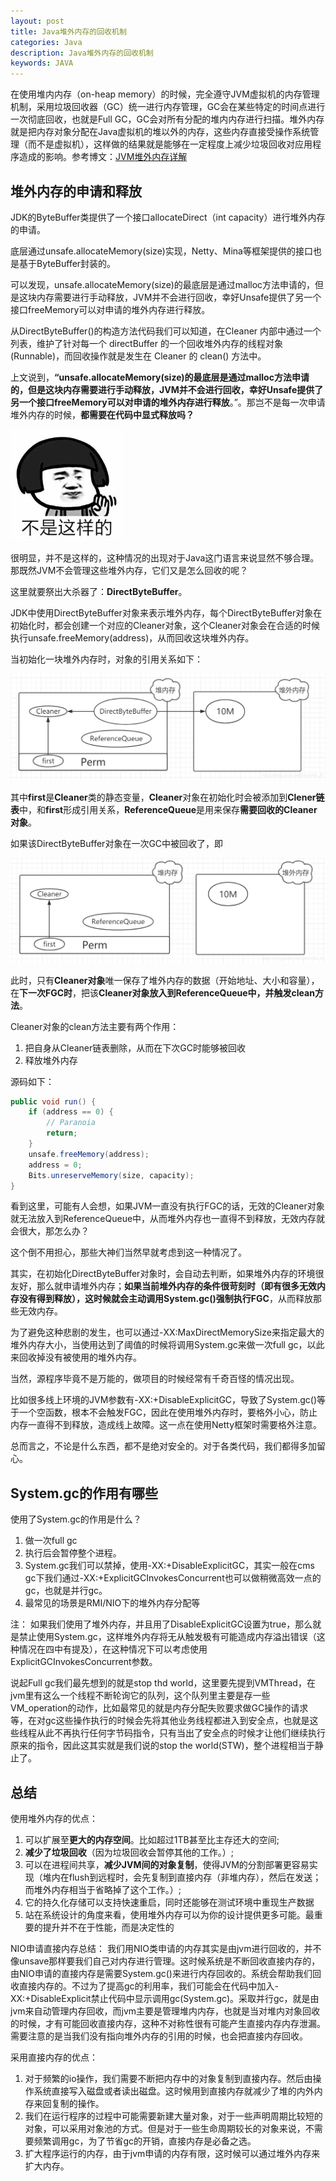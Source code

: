 ```yaml
---
layout: post
title: Java堆外内存的回收机制
categories: Java
description: Java堆外内存的回收机制
keywords: JAVA
---
```

在使用堆内内存（on-heap memory）的时候，完全遵守JVM虚拟机的内存管理机制，采用垃圾回收器（GC）统一进行内存管理，GC会在某些特定的时间点进行一次彻底回收，也就是Full GC，GC会对所有分配的堆内内存进行扫描。堆外内存就是把内存对象分配在Java虚拟机的堆以外的内存，这些内存直接受操作系统管理（而不是虚拟机），这样做的结果就是能够在一定程度上减少垃圾回收对应用程序造成的影响。参考博文：[JVM堆外内存详解](https://blog.csdn.net/Searchin_R/article/details/84570021)

## 堆外内存的申请和释放

JDK的ByteBuffer类提供了一个接口allocateDirect（int capacity）进行堆外内存的申请。

底层通过unsafe.allocateMemory(size)实现，Netty、Mina等框架提供的接口也是基于ByteBuffer封装的。

可以发现，unsafe.allocateMemory(size)的最底层是通过malloc方法申请的，但是这块内存需要进行手动释放，JVM并不会进行回收，幸好Unsafe提供了另一个接口freeMemory可以对申请的堆外内存进行释放。

从DirectByteBuffer()的构造方法代码我们可以知道，在Cleaner 内部中通过一个列表，维护了针对每一个 directBuffer 的一个回收堆外内存的线程对象(Runnable)，而回收操作就是发生在 Cleaner 的 clean() 方法中。

上文说到，**“unsafe.allocateMemory(size)的最底层是通过malloc方法申请的，但是这块内存需要进行手动释放，JVM并不会进行回收，幸好Unsafe提供了另一个接口freeMemory可以对申请的堆外内存进行释放**。”。那岂不是每一次申请堆外内存的时候，**都需要在代码中显式释放吗？**

![no](/images/posts/java/no.PNG)

很明显，并不是这样的，这种情况的出现对于Java这门语言来说显然不够合理。那既然JVM不会管理这些堆外内存，它们又是怎么回收的呢？ 

这里就要祭出大杀器了：**DirectByteBuffer**。

JDK中使用DirectByteBuffer对象来表示堆外内存，每个DirectByteBuffer对象在初始化时，都会创建一个对应的Cleaner对象，这个Cleaner对象会在合适的时候执行unsafe.freeMemory(address)，从而回收这块堆外内存。

当初始化一块堆外内存时，对象的引用关系如下：

![directByteBuffer1](/images/posts/java/directByteBuffer1.png)

其中**first**是**Cleaner**类的静态变量，**Cleaner**对象在初始化时会被添加到**Clener链表**中，和**first**形成引用关系，**ReferenceQueue**是用来保存**需要回收的Cleaner对象**。

如果该DirectByteBuffer对象在一次GC中被回收了，即

![directByteBuffer2](/images/posts/java/directByteBuffer2.png)

此时，只有**Cleaner对象**唯一保存了堆外内存的数据（开始地址、大小和容量），在**下一次FGC时**，把该**Cleaner对象放入到ReferenceQueue中，并触发clean方法**。

Cleaner对象的clean方法主要有两个作用：
1. 把自身从Cleaner链表删除，从而在下次GC时能够被回收
2. 释放堆外内存

源码如下：

``` java
public void run() {
    if (address == 0) {
        // Paranoia
        return;
    }
    unsafe.freeMemory(address);
    address = 0;
    Bits.unreserveMemory(size, capacity);
}
```

看到这里，可能有人会想，如果JVM一直没有执行FGC的话，无效的Cleaner对象就无法放入到ReferenceQueue中，从而堆外内存也一直得不到释放，无效内存就会很大，那怎么办？ 

这个倒不用担心，那些大神们当然早就考虑到这一种情况了。

其实，在初始化DirectByteBuffer对象时，会自动去判断，如果堆外内存的环境很友好，那么就申请堆外内存；**如果当前堆外内存的条件很苛刻时（即有很多无效内存没有得到释放），这时候就会主动调用System.gc()强制执行FGC**，从而释放那些无效内存。

为了避免这种悲剧的发生，也可以通过-XX:MaxDirectMemorySize来指定最大的堆外内存大小，当使用达到了阈值的时候将调用System.gc来做一次full gc，以此来回收掉没有被使用的堆外内存。

当然，源程序毕竟不是万能的，做项目的时候经常有千奇百怪的情况出现。

比如很多线上环境的JVM参数有-XX:+DisableExplicitGC，导致了System.gc()等于一个空函数，根本不会触发FGC，因此在使用堆外内存时，要格外小心，防止内存一直得不到释放，造成线上故障。这一点在使用Netty框架时需要格外注意。

总而言之，不论是什么东西，都不是绝对安全的。对于各类代码，我们都得多加留心。

## System.gc的作用有哪些

使用了System.gc的作用是什么？
1. 做一次full gc
2. 执行后会暂停整个进程。
3. System.gc我们可以禁掉，使用-XX:+DisableExplicitGC，其实一般在cms gc下我们通过-XX:+ExplicitGCInvokesConcurrent也可以做稍微高效一点的gc，也就是并行gc。
4. 最常见的场景是RMI/NIO下的堆外内存分配等

注：
如果我们使用了堆外内存，并且用了DisableExplicitGC设置为true，那么就是禁止使用System.gc，这样堆外内存将无从触发极有可能造成内存溢出错误（这种情况在四中有提及），在这种情况下可以考虑使用ExplicitGCInvokesConcurrent参数。

说起Full gc我们最先想到的就是stop thd world，这里要先提到VMThread，在jvm里有这么一个线程不断轮询它的队列，这个队列里主要是存一些VM_operation的动作，比如最常见的就是内存分配失败要求做GC操作的请求等，在对gc这些操作执行的时候会先将其他业务线程都进入到安全点，也就是这些线程从此不再执行任何字节码指令，只有当出了安全点的时候才让他们继续执行原来的指令，因此这其实就是我们说的stop the world(STW)，整个进程相当于静止了。

## 总结

使用堆外内存的优点：
1. 可以扩展至**更大的内存空间**。比如超过1TB甚至比主存还大的空间;
2. **减少了垃圾回收**（因为垃圾回收会暂停其他的工作。）;
3. 可以在进程间共享，**减少JVM间的对象复制**，使得JVM的分割部署更容易实现（堆内在flush到远程时，会先复制到直接内存（非堆内存），然后在发送；而堆外内存相当于省略掉了这个工作。）;
4. 它的持久化存储可以支持快速重启，同时还能够在测试环境中重现生产数据
5. 站在系统设计的角度来看，使用堆外内存可以为你的设计提供更多可能。最重要的提升并不在于性能，而是决定性的

NIO申请直接内存总结：
我们用NIO类申请的内存其实是由jvm进行回收的，并不像unsave那样要我们自己对内存进行管理。这时候系统是不断回收直接内存的，由NIO申请的直接内存是需要System.gc()来进行内存回收的。系统会帮助我们回收直接内存的。不过为了提高gc的利用率，我们可能会在代码中加入-XX:+DisableExplicit禁止代码中显示调用gc(System.gc)。采取并行gc，就是由jvm来自动管理内存回收，而jvm主要是管理堆内内存，也就是当对堆内对象回收的时候，才有可能回收直接内存，这种不对称性很有可能产生直接内存内存泄漏。需要注意的是当我们没有指向堆外内存的引用的时候，也会把直接内存回收。

采用直接内存的优点：
1. 对于频繁的io操作，我们需要不断把内存中的对象复制到直接内存。然后由操作系统直接写入磁盘或者读出磁盘。这时候用到直接内存就减少了堆的内外内存来回复制的操作。
2. 我们在运行程序的过程中可能需要新建大量对象，对于一些声明周期比较短的对象，可以采用对象池的方式。但是对于一些生命周期较长的对象来说，不需要频繁调用gc，为了节省gc的开销，直接内存是必备之选。
3. 扩大程序运行的内存，由于jvm申请的内存有限，这时候可以通过堆外内存来扩大内存。

